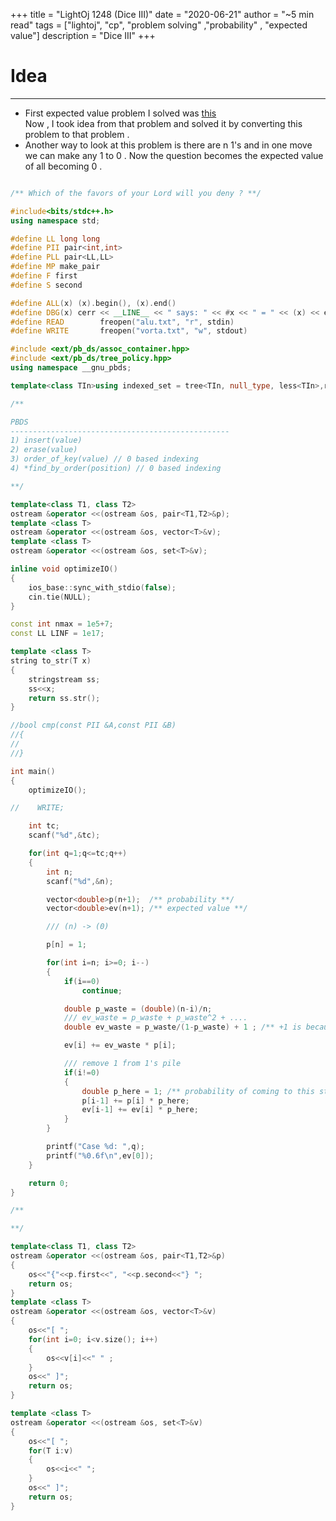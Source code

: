 +++
title = "LightOj 1248 (Dice III)"
date = "2020-06-21"
author = "~5 min read"
tags = ["lightoj", "cp", "problem solving" ,"probability" , "expected value"]
description = "Dice III"
+++

# Idea
---
- First expected value problem I solved was [this](https://atcoder.jp/contests/dp/tasks/dp_j)  
Now , I took idea from that problem and solved it by converting this problem to that problem .
- Another way to look at this problem is there are n 1's and in one move we can make any 1 to 0 .
Now the question becomes the expected value of all becoming 0 .

```cpp

/** Which of the favors of your Lord will you deny ? **/

#include<bits/stdc++.h>
using namespace std;

#define LL long long
#define PII pair<int,int>
#define PLL pair<LL,LL>
#define MP make_pair
#define F first
#define S second

#define ALL(x) (x).begin(), (x).end()
#define DBG(x) cerr << __LINE__ << " says: " << #x << " = " << (x) << endl
#define READ        freopen("alu.txt", "r", stdin)
#define WRITE       freopen("vorta.txt", "w", stdout)

#include <ext/pb_ds/assoc_container.hpp>
#include <ext/pb_ds/tree_policy.hpp>
using namespace __gnu_pbds;

template<class TIn>using indexed_set = tree<TIn, null_type, less<TIn>,rb_tree_tag, tree_order_statistics_node_update>;

/**

PBDS
-------------------------------------------------
1) insert(value)
2) erase(value)
3) order_of_key(value) // 0 based indexing
4) *find_by_order(position) // 0 based indexing

**/

template<class T1, class T2>
ostream &operator <<(ostream &os, pair<T1,T2>&p);
template <class T>
ostream &operator <<(ostream &os, vector<T>&v);
template <class T>
ostream &operator <<(ostream &os, set<T>&v);

inline void optimizeIO()
{
    ios_base::sync_with_stdio(false);
    cin.tie(NULL);
}

const int nmax = 1e5+7;
const LL LINF = 1e17;

template <class T>
string to_str(T x)
{
    stringstream ss;
    ss<<x;
    return ss.str();
}

//bool cmp(const PII &A,const PII &B)
//{
//
//}

int main()
{
    optimizeIO();

//    WRITE;

    int tc;
    scanf("%d",&tc);

    for(int q=1;q<=tc;q++)
    {
        int n;
        scanf("%d",&n);

        vector<double>p(n+1);  /** probability **/
        vector<double>ev(n+1); /** expected value **/

        /// (n) -> (0)

        p[n] = 1;

        for(int i=n; i>=0; i--)
        {
            if(i==0)
                continue;

            double p_waste = (double)(n-i)/n;
            /// ev_waste = p_waste + p_waste^2 + ....
            double ev_waste = p_waste/(1-p_waste) + 1 ; /** +1 is because I also need to move to some other state other than wasting **/

            ev[i] += ev_waste * p[i];

            /// remove 1 from 1's pile
            if(i!=0)
            {
                double p_here = 1; /** probability of coming to this state is i/i **/
                p[i-1] += p[i] * p_here;
                ev[i-1] += ev[i] * p_here;
            }
        }

        printf("Case %d: ",q);
        printf("%0.6f\n",ev[0]);
    }

    return 0;
}

/**

**/

template<class T1, class T2>
ostream &operator <<(ostream &os, pair<T1,T2>&p)
{
    os<<"{"<<p.first<<", "<<p.second<<"} ";
    return os;
}
template <class T>
ostream &operator <<(ostream &os, vector<T>&v)
{
    os<<"[ ";
    for(int i=0; i<v.size(); i++)
    {
        os<<v[i]<<" " ;
    }
    os<<" ]";
    return os;
}

template <class T>
ostream &operator <<(ostream &os, set<T>&v)
{
    os<<"[ ";
    for(T i:v)
    {
        os<<i<<" ";
    }
    os<<" ]";
    return os;
}

```